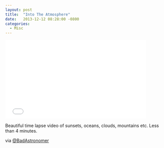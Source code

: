 ```yaml
---
layout: post
title:  "Into The Atmosphere"
date:   2013-12-12 08:28:00 -0800
categories:
  - Misc
---
```


<iframe class="embedly-embed" src="//cdn.embedly.com/widgets/media.html?src=https%3A%2F%2Fplayer.vimeo.com%2Fvideo%2F81616727&url=https%3A%2F%2Fvimeo.com%2F81616727&image=http%3A%2F%2Fi.vimeocdn.com%2Fvideo%2F457787571_1280.jpg&key=d815972c91e546edb5d2d02e509f8b1c&type=text%2Fhtml&schema=vimeo" width="450" height="253" scrolling="no" frameborder="0" allowfullscreen></iframe>

Beautiful time lapse video of sunsets, oceans, clouds, mountains etc. Less than 4 minutes. 

 via  [@BadAstronomer](https://twitter.com/BadAstronomer/status/411161300572438528)  
